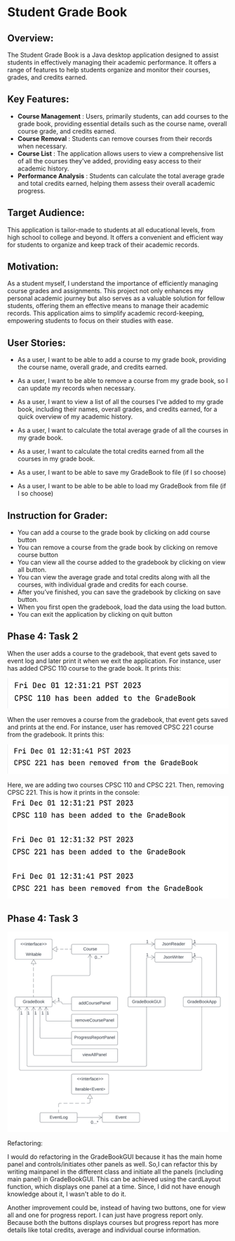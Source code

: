 # Student Grade Book

## Overview:
The Student Grade Book is a Java desktop application designed to assist students in effectively managing their academic performance. It offers a range of features to help students organize and monitor their courses, grades, and credits earned.

## Key Features:
- **Course Management** : Users, primarily students, can add courses to the grade book, providing essential details such as the course name, overall course grade, and credits earned.
- **Course Removal** : Students can remove courses from their records when necessary.
- **Course List** : The application allows users to view a comprehensive list of all the courses they've added, providing easy access to their academic history.
- **Performance Analysis** : Students can calculate the total average grade and total credits earned, helping them assess their overall academic progress.

## Target Audience: 
This application is tailor-made to students at all educational levels, from high school to college and beyond. It offers a convenient and efficient way for students to organize and keep track of their academic records.

## Motivation: 
As a student myself, I understand the importance of efficiently managing course grades and assignments. This project not only enhances my personal academic journey but also serves as a valuable solution for fellow students, offering them an effective means to manage their academic records.
This application aims to simplify academic record-keeping, empowering students to focus on their studies with ease.

## User Stories:

- As a user, I want to be able to add a course to my grade book, providing the course name, overall grade, and credits earned.

- As a user, I want to be able to remove a course from my grade book, so I can update my records when necessary.
- As a user, I want to view a list of all the courses I've added to my grade book, including their names, overall grades, and credits earned, for a quick overview of my academic history.
- As a user, I want to calculate the total average grade of all the courses in my grade book.
- As a user, I want to calculate the total credits earned from all the courses in my grade book.
- As a user, I want to be able to save my GradeBook to file (if I so choose)
- As a user, I want to be able to be able to load my GradeBook from file (if I so choose)

## Instruction for Grader:
- You can add a course to the grade book by clicking on add course button
- You can remove a course from the grade book by clicking on remove course button
- You can view all the course added to the gradebook by clicking on view all button.
- You can view the average grade and total credits along with all the courses, with individual grade and credits for each course.
- After you’ve finished, you can save the gradebook by clicking on save button.
- When you first open the gradebook, load the data using the load button.
- You can exit the application by clicking on quit button

## Phase 4: Task 2

When the user adds a course to the gradebook, that event gets saved to event log and later print it when we exit the application.
For instance, user has added CPSC 110 course to the grade book. It prints this:

![](./data/adding_log.png)

When the user removes a course from the gradebook, that event gets saved and prints at the end.
For instance, user has removed CPSC 221 course from the gradebook. It prints this:

![](./data/remove_log.png)

Here, we are adding two courses CPSC 110 and CPSC 221. Then, removing CPSC 221.
This is how it prints in the console:
![](./data/allevent_log.png)

## Phase 4: Task 3

![](./data/UML_diagram.png)

Refactoring:

I would do refactoring in the GradeBookGUI because it has the main home panel and controls/initiates other panels as well. 
So,I can refactor this by writing mainpanel in the different class and initiate all the panels (including main panel) in GradeBookGUI. 
This can be achieved using the cardLayout function, which displays one panel at a time. Since, I did not have enough knowledge 
about it, I wasn't able to do it.

Another improvement could be, instead of having two buttons, one for view all and one for progress report. I can just have
progress report only. Because both the buttons displays courses but progress report has more details like total credits, 
average and individual course information.